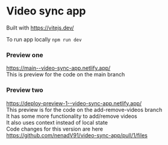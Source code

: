 # Video sync app

Built with https://vitejs.dev/

To run app locally
`npm run dev`

### Preview one

https://main--video-sync-app.netlify.app/  
This is preview for the code on the main branch

### Preview two

https://deploy-preview-1--video-sync-app.netlify.app/  
This preview is for the code on the add-remove-videos branch  
It has some more functionality to add/remove videos  
It also uses context instead of local state  
Code changes for this version are here  
https://github.com/nenadV91/video-sync-app/pull/1/files
